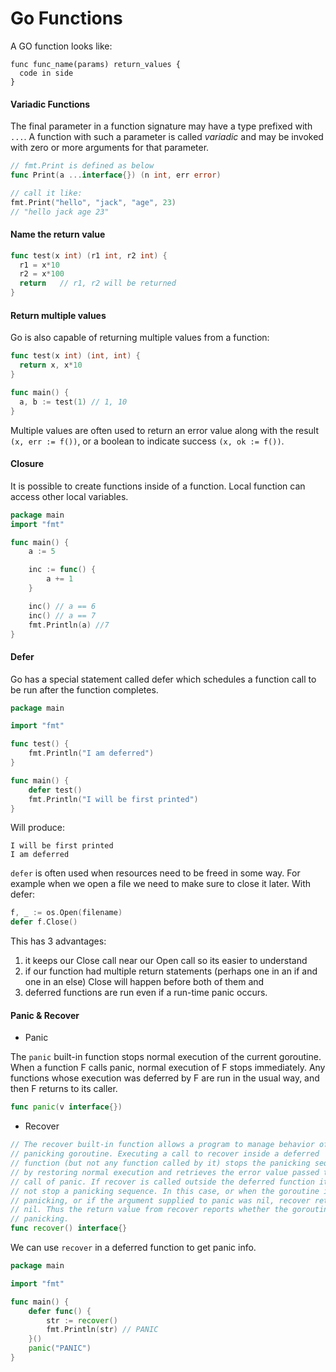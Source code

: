 Go Functions
===

A GO function looks like:
```
func func_name(params) return_values {
  code in side
}
```

#### Variadic Functions

The final parameter in a function signature may have a type prefixed with `...`.
A function with such a parameter is called *variadic* and may be invoked with
zero or more arguments for that parameter.

```go
// fmt.Print is defined as below
func Print(a ...interface{}) (n int, err error)

// call it like:
fmt.Print("hello", "jack", "age", 23)
// "hello jack age 23"
```

#### Name the return value

```go
func test(x int) (r1 int, r2 int) {
  r1 = x*10
  r2 = x*100
  return   // r1, r2 will be returned
}
```

#### Return multiple values

Go is also capable of returning multiple values from a function:

```go
func test(x int) (int, int) {
  return x, x*10
}

func main() {
  a, b := test(1) // 1, 10
}
```

Multiple values are often used to return an error value along with the result
`(x, err := f())`, or a boolean to indicate success `(x, ok := f())`.

#### Closure

It is possible to create functions inside of a function. Local function can
access other local variables.

```go
package main
import "fmt"

func main() {
	a := 5

	inc := func() {
		a += 1
	}

	inc() // a == 6
	inc() // a == 7
	fmt.Println(a) //7
}
```

#### Defer

Go has a special statement called defer which schedules a function call to be
run after the function completes.

```go
package main

import "fmt"

func test() {
	fmt.Println("I am deferred")
}

func main() {
	defer test()
	fmt.Println("I will be first printed")
}
```

Will produce:

```
I will be first printed
I am deferred
```

`defer` is often used when resources need to be freed in some way. For example
when we open a file we need to make sure to close it later. With defer:

```go
f, _ := os.Open(filename)
defer f.Close()
```

This has 3 advantages:

1. it keeps our Close call near our Open call so its easier to understand
2. if our function had multiple return statements (perhaps one in an if and
   one in an else) Close will happen before both of them and
3. deferred functions are run even if a run-time panic occurs.

#### Panic & Recover

- Panic

The `panic` built-in function stops normal execution of the current
goroutine. When a function F calls panic, normal execution of F stops
immediately. Any functions whose execution was deferred by F are run in
the usual way, and then F returns to its caller.

```go
func panic(v interface{})
```
- Recover

```go
// The recover built-in function allows a program to manage behavior of a
// panicking goroutine. Executing a call to recover inside a deferred
// function (but not any function called by it) stops the panicking sequence
// by restoring normal execution and retrieves the error value passed to the
// call of panic. If recover is called outside the deferred function it will
// not stop a panicking sequence. In this case, or when the goroutine is not
// panicking, or if the argument supplied to panic was nil, recover returns
// nil. Thus the return value from recover reports whether the goroutine is
// panicking.
func recover() interface{}
```

We can use `recover` in a deferred function to get panic info.

```go
package main

import "fmt"

func main() {
    defer func() {
        str := recover()
        fmt.Println(str) // PANIC
    }()
    panic("PANIC")
}
```

